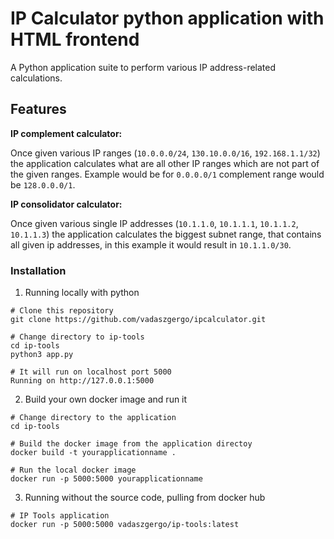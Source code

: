 # IP Calculator python application with HTML frontend

A Python application suite to perform various IP address-related calculations.


## Features
**IP complement calculator:**

Once given various IP ranges (`10.0.0.0/24`, `130.10.0.0/16`, `192.168.1.1/32`) the application calculates what are all other IP ranges which are not part of the given ranges. Example would be for `0.0.0.0/1` complement range would be `128.0.0.0/1`.


**IP consolidator calculator:** 

Once given various single IP addresses (`10.1.1.0`, `10.1.1.1`, `10.1.1.2`, `10.1.1.3`) the application calculates the biggest subnet range, that contains all given ip addresses, in this example it would result in `10.1.1.0/30`.


### Installation

1. Running locally with python
```
# Clone this repository
git clone https://github.com/vadaszgergo/ipcalculator.git

# Change directory to ip-tools
cd ip-tools
python3 app.py

# It will run on localhost port 5000
Running on http://127.0.0.1:5000
```

2. Build your own docker image and run it

```
# Change directory to the application
cd ip-tools

# Build the docker image from the application directoy
docker build -t yourapplicationname .

# Run the local docker image
docker run -p 5000:5000 yourapplicationname
```

3. Running without the source code, pulling from docker hub

```
# IP Tools application
docker run -p 5000:5000 vadaszgergo/ip-tools:latest
```

